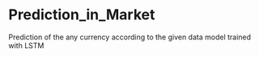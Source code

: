 # Prediction_in_Market
Prediction of the any currency according to the given data model trained with LSTM
